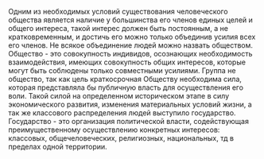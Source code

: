 Одним из необходимых условий существования человеческого общества является наличие у большинства его членов единых целей и общего интереса, такой интерес должен быть постоянным, а не кратковременным, и достичь его можно только объединив усилия всех его членов. Не всякое объединение людей можно назвать обществом.
Общество - это совокупность индивидов, осознающих необходимость взаимодействия, имеющих совокупность общих интересов, которые могут быть соблюдены только совместными усилиями.
Группа не общество, так как цель краткосрочная
Обществу необходима сила, которая представляла бы публичную власть для осуществления его воли. Такой силой на определенном историческом этапе в силу экономического развития, изменения материальных условий жизни, а так же классового распределения людей выступило государство.
Государство - это организация политической власти, содействующая преимущественному осуществлению конкретных интересов: классовых, общечеловеческих, религиозных, национальных, тд в пределах одной территории.
